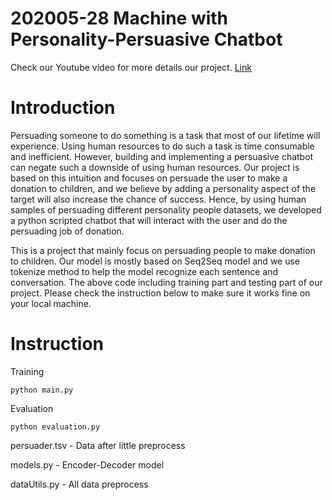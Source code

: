 # 202005-28 Machine with Personality-Persuasive Chatbot

Check our Youtube video for more details our project.
[Link](https://youtu.be/da8ayvIP2u0)

# Introduction
Persuading someone to do something is a task that most of our lifetime will experience. Using human resources to do such a task is time consumable and inefficient. However, building and implementing a persuasive chatbot can negate such a downside of using human resources. Our project is based on this intuition and focuses on persuade the user to make a donation to children, and we believe by adding a personality aspect of the target will also increase the chance of success. Hence, by using human samples of persuading different personality people datasets, we developed a python scripted chatbot that will interact with the user and do the persuading job of donation.

This is a project that mainly focus on persuading people to make donation to children. Our model is mostly based on Seq2Seq model and we use tokenize method to help the model recognize each sentence and conversation. The above code including training part and testing part of our project. Please check the instruction below to make sure it works fine on your local machine.


# Instruction
Training
```
python main.py
 ```
 Evaluation
 ```
 python evaluation.py
 ```
persuader.tsv - Data after little preprocess

models.py - Encoder-Decoder model

dataUtils.py - All data preprocess
